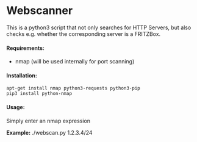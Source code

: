 # Webscanner
This is a python3 script that not only searches for HTTP Servers, but also checks e.g. whether the corresponding server is a FRITZBox.

#### Requirements:
* nmap (will be used internally for port scanning)

#### Installation:
```
apt-get install nmap python3-requests python3-pip
pip3 install python-nmap
```

#### Usage:
Simply enter an nmap expression 

**Example:** ./webscan.py 1.2.3.4/24
